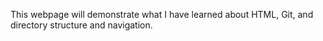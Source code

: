 This webpage will demonstrate what I have learned about HTML, Git, and directory structure and navigation.